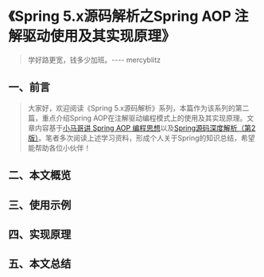 # 《Spring 5.x源码解析之Spring AOP 注解驱动使用及其实现原理》

> 学好路更宽，钱多少加班。---- mercyblitz

## 一、前言

> 大家好，欢迎阅读《Spring 5.x源码解析》系列，本篇作为该系列的第二篇，重点介绍Spring AOP在注解驱动编程模式上的使用及其实现原理。文章内容基于[小马哥讲 Spring AOP 编程思想](https://time.geekbang.org/course/intro/100066301?tab=catalog)以及[Spring源码深度解析（第2版）](https://book.douban.com/subject/30452948/)。笔者多次阅读上述学习资料，形成个人关于Spring的知识总结，希望能帮助各位小伙伴！

## 二、本文概览

## 三、使用示例

## 四、实现原理

## 五、本文总结
